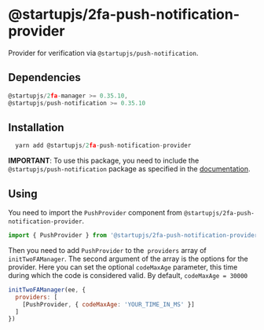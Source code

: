 # @startupjs/2fa-push-notification-provider

Provider for verification via `@startupjs/push-notification`.

## Dependencies

```js
@startupjs/2fa-manager >= 0.35.10,
@startupjs/push-notification >= 0.35.10
```

## Installation

```js
  yarn add @startupjs/2fa-push-notification-provider
```

**IMPORTANT**: To use this package, you need to include the `@startupjs/push-notification` package as specified in the [documentation](/docs/libraries/push-notofications).

## Using

You need to import the `PushProvider` component from `@startupjs/2fa-push-notification-provider`.

```js
import { PushProvider } from '@startupjs/2fa-push-notification-provider'
```

Then you need to add `PushProvider` to the` providers` array of `initTwoFAManager`. The second argument of the array is the options for the provider. Here you can set the optional `codeMaxAge` parameter, this time during which the code is considered valid. By default, `codeMaxAge = 30000`

```js
initTwoFAManager(ee, {
  providers: [
    [PushProvider, { codeMaxAge: 'YOUR_TIME_IN_MS' }]
  ]
})
```
